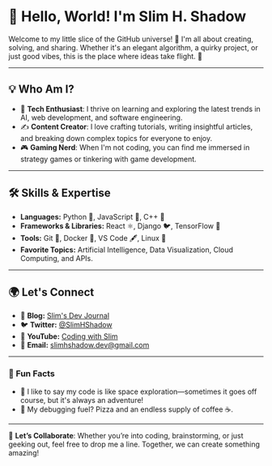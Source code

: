 # 👋 Hello, World! I'm Slim H. Shadow

Welcome to my little slice of the GitHub universe! 🌌 I'm all about creating, solving, and sharing. Whether it's an elegant algorithm, a quirky project, or just good vibes, this is the place where ideas take flight. 🚀

---

## 💡 Who Am I?

- 🤖 **Tech Enthusiast**: I thrive on learning and exploring the latest trends in AI, web development, and software engineering.
- ✍️ **Content Creator**: I love crafting tutorials, writing insightful articles, and breaking down complex topics for everyone to enjoy.
- 🎮 **Gaming Nerd**: When I'm not coding, you can find me immersed in strategy games or tinkering with game development. 

---

## 🛠️ Skills & Expertise

- **Languages:** Python 🐍, JavaScript 🌟, C++ 🚀
- **Frameworks & Libraries:** React ⚛️, Django 🐦, TensorFlow 🧠
- **Tools:** Git 🔗, Docker 🐋, VS Code 🖋️, Linux 🐧
- **Favorite Topics:** Artificial Intelligence, Data Visualization, Cloud Computing, and APIs.

---

## 🌍 Let's Connect

- 📝 **Blog:** [Slim's Dev Journal](https://example.com)
- 🐦 **Twitter:** [@SlimHShadow](https://twitter.com/slimhshadow)
- 🎥 **YouTube:** [Coding with Slim](https://youtube.com/slimhshadow)
- 📩 **Email:** [slimhshadow.dev@gmail.com](mailto:slimhshadow.dev@gmail.com)

---

### 🌟 Fun Facts

- 🚀 I like to say my code is like space exploration—sometimes it goes off course, but it's always an adventure!
- 🍕 My debugging fuel? Pizza and an endless supply of coffee ☕.

---

🤝 **Let’s Collaborate**: Whether you’re into coding, brainstorming, or just geeking out, feel free to drop me a line. Together, we can create something amazing!
